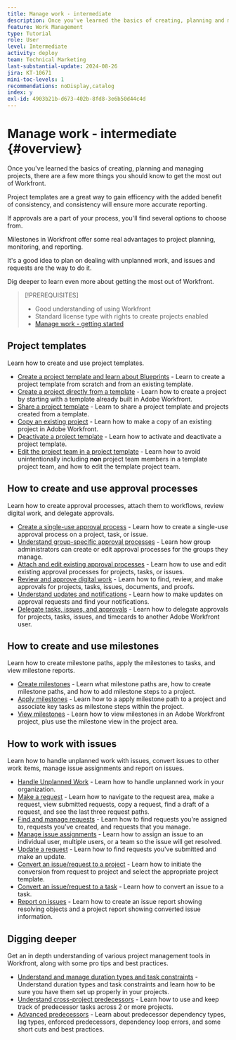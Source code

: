 ```yaml
---
title: Manage work - intermediate
description: Once you've learned the basics of creating, planning and managing projects, there are a few more things you should know to get the most out of Workfront.
feature: Work Management
type: Tutorial
role: User
level: Intermediate
activity: deploy
team: Technical Marketing
last-substantial-update: 2024-08-26
jira: KT-10671
mini-toc-levels: 1
recommendations: noDisplay,catalog
index: y
exl-id: 4903b21b-d673-402b-8fd8-3e6b50d44c4d
---
```

# Manage work - intermediate {#overview}

Once you've learned the basics of creating, planning and managing projects, there are a few more things you should know to get the most out of Workfront. 

Project templates are a great way to gain efficency with the added benefit of consistency, and consistency will ensure more accurate reporting. 

If approvals are a part of your process, you'll find several options to choose from. 

Milestones in Workfront offer some real advantages to project planning, monitoring, and reporting.

It's a good idea to plan on dealing with unplanned work, and issues and requests are the way to do it.

Dig deeper to learn even more about getting the most out of Workfront.

>[!PREREQUISITES]
>
>* Good understanding of using Workfront
>* Standard license type with rights to create projects enabled
>* [Manage work - getting started](https://experienceleague.adobe.com/?recommended=Workfront-U-1-2022.1.planners)


## Project templates

Learn how to create and use project templates.

* [Create a project template and learn about Blueprints](create-a-project-template.md) - Learn to create a project template from scratch and from an existing template.
* [Create a project directly from a template](create-a-project-directly-from-a-template.md) - Learn how to create a project by starting with a template already built in Adobe Workfront.
* [Share a project template](share-a-project-template.md) - Learn to share a project template and projects created from a template.
* [Copy an existing project](/help/manage-work/manage-projects/copy-an-existing-project.md) - Learn how to make a copy of an existing project in Adobe Workfront.
* [Deactivate a project template](deactivate-a-project-template.md) - Learn how to activate and deactivate a project template.
* [Edit the project team in a project template](edit-the-project-team-in-a-project-template.md) - Learn how to avoid unintentionally including **non** project team members in a template project team, and how to edit the template project team.

## How to create and use approval processes

Learn how to create approval processes, attach them to workflows, review digital work, and delegate approvals.

* [Create a single-use approval process](create-a-single-use-approval-process.md) - Learn how to create a single-use approval process on a project, task, or issue.
* [Understand group-specific approval processes](group-specific-approval-processes.md) - Learn how group administrators can create or edit approval processes for the groups they manage.
* [Attach and edit existing approval processes](attach-and-edit-existing-approval-processes.md) - Learn how to use and edit existing approval processes for projects, tasks, or issues.
* [Review and approve digital work](review-and-approve-digital-work.md) - Learn how to find, review, and make approvals for projects, tasks, issues, documents, and proofs.
* [Understand updates and notifications](understand-updates-and-notifications.md) - Learn how to make updates on approval requests and find your notifications.
* [Delegate tasks, issues, and approvals](delegate-approvals.md) - Learn how to delegate approvals for projects, tasks, issues, and timecards to another Adobe Workfront user.

## How to create and use milestones

Learn how to create milestone paths, apply the milestones to tasks, and view milestone reports.

* [Create milestones](creating-milestones.md) - Learn what milestone paths are, how to create milestone paths, and how to add milestone steps to a project.
* [Apply milestones](apply-milestones.md) - Learn how to a apply milestone path to a project and associate key tasks as milestone steps within the project.
* [View milestones](view-milestones.md) - Learn how to view milestones in an Adobe Workfront project, plus use the milestone view in the project area.

## How to work with issues

Learn how to handle unplanned work with issues, convert issues to other work items, manage issue assignments and report on issues.

* [Handle Unplanned Work](handle-unplanned-work.md) - Learn how to handle unplanned work in your organization.
* [Make a request](make-a-request.md) - Learn how to navigate to the request area, make a request, view submitted requests, copy a request, find a draft of a request, and see the last three request paths.
* [Find and manage requests](find-requests.md) - Learn how to find requests you're assigned to, requests you've created, and requests that you manage.
* [Manage issue assignments](manage-issue-assignments.md) - Learn how to assign an issue to an individual user, multiple users, or a team so the issue will get resolved.
* [Update a request](update-a-request.md) - Learn how to find requests you've submitted and make an update.
* [Convert an issue/request to a project](create-a-project-from-a-request.md) - Learn how to initiate the conversion from request to project and select the appropriate project template.
* [Convert an issue/request to a task](convert-issues-to-other-work-items.md) - Learn how to convert an issue to a task.
* [Report on issues](report-on-issues.md) - Learn how to create an issue report showing resolving objects and a project report showing converted issue information.

## Digging deeper

Get an in depth understanding of various project management tools in Workfront, along with some pro tips and best practices.    

* [Understand and manage duration types and task constraints](understand-and-manage-duration-types-and-task-constraints.md) - Understand duration types and task constraints and learn how to be sure you have them set up properly in your projects.
* [Understand cross-project predecessors](understand-cross-project-predecessors.md) - Learn how to use and keep track of predecessor tasks across 2 or more projects.
* [Advanced predecessors](advanced-predecessors.md) - Learn about predecessor dependency types, lag types, enforced predecessors, dependency loop errors, and some short cuts and best practices.
